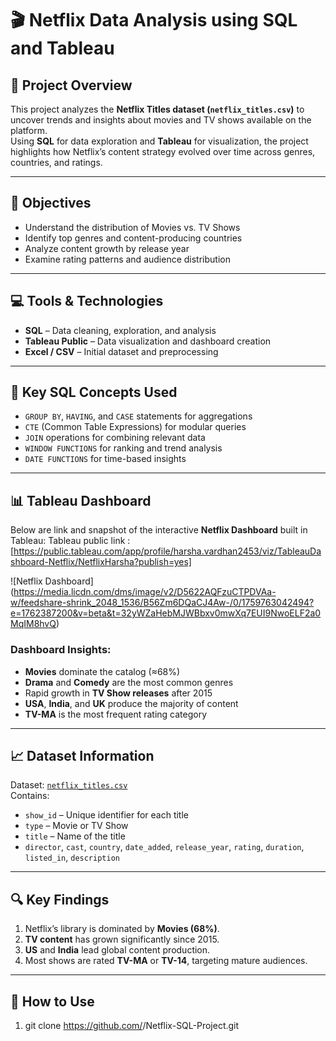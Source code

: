  # 🎬 Netflix Data Analysis using SQL and Tableau

## 📖 Project Overview
This project analyzes the **Netflix Titles dataset (`netflix_titles.csv`)** to uncover trends and insights about movies and TV shows available on the platform.  
Using **SQL** for data exploration and **Tableau** for visualization, the project highlights how Netflix’s content strategy evolved over time across genres, countries, and ratings.

---

## 🧠 Objectives
- Understand the distribution of Movies vs. TV Shows  
- Identify top genres and content-producing countries  
- Analyze content growth by release year  
- Examine rating patterns and audience distribution  

---

## 💻 Tools & Technologies
- **SQL** – Data cleaning, exploration, and analysis  
- **Tableau Public** – Data visualization and dashboard creation  
- **Excel / CSV** – Initial dataset and preprocessing  

---

## 🧩 Key SQL Concepts Used
- `GROUP BY`, `HAVING`, and `CASE` statements for aggregations  
- `CTE` (Common Table Expressions) for modular queries  
- `JOIN` operations for combining relevant data  
- `WINDOW FUNCTIONS` for ranking and trend analysis  
- `DATE FUNCTIONS` for time-based insights  

---

## 📊 Tableau Dashboard

Below are link and snapshot of the interactive **Netflix Dashboard** built in Tableau:
Tableau public link : [https://public.tableau.com/app/profile/harsha.vardhan2453/viz/TableauDashboard-Netflix/NetflixHarsha?publish=yes]

![Netflix Dashboard] (https://media.licdn.com/dms/image/v2/D5622AQFzuCTPDVAa-w/feedshare-shrink_2048_1536/B56Zm6DQaCJ4Aw-/0/1759763042494?e=1762387200&v=beta&t=32yWZaHebMJWBbxv0mwXq7EUI9NwoELF2a0MqIM8hvQ)

### Dashboard Insights:
- **Movies** dominate the catalog (≈68%)  
- **Drama** and **Comedy** are the most common genres  
- Rapid growth in **TV Show releases** after 2015  
- **USA**, **India**, and **UK** produce the majority of content  
- **TV-MA** is the most frequent rating category  

---

## 📈 Dataset Information
Dataset: [`netflix_titles.csv`](https://www.kaggle.com/datasets/shivamb/netflix-shows)  
Contains:
- `show_id` – Unique identifier for each title  
- `type` – Movie or TV Show  
- `title` – Name of the title  
- `director`, `cast`, `country`, `date_added`, `release_year`, `rating`, `duration`, `listed_in`, `description`

---

## 🔍 Key Findings
1. Netflix’s library is dominated by **Movies (68%)**.  
2. **TV content** has grown significantly since 2015.  
3. **US** and **India** lead global content production.  
4. Most shows are rated **TV-MA** or **TV-14**, targeting mature audiences.  

---

## 🚀 How to Use
1.   git clone https://github.com/<GitHarsha4087>/Netflix-SQL-Project.git
